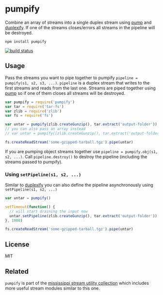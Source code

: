 # pumpify

Combine an array of streams into a single duplex stream using [pump](https://github.com/mafintosh/pump) and [duplexify](https://github.com/mafintosh/duplexify).
If one of the streams closes/errors all streams in the pipeline will be destroyed.

```
npm install pumpify
```

[![build status](https://img.shields.io/travis/mafintosh/pumpify.svg?style=flat)](https://travis-ci.org/mafintosh/pumpify)

## Usage

Pass the streams you want to pipe together to pumpify `pipeline = pumpify(s1, s2, s3, ...)`.
`pipeline` is a duplex stream that writes to the first streams and reads from the last one.
Streams are piped together using [pump](https://github.com/mafintosh/pump) so if one of them closes
all streams will be destroyed.

``` js
var pumpify = require('pumpify')
var tar = require('tar-fs')
var zlib = require('zlib')
var fs = require('fs')

var untar = pumpify(zlib.createGunzip(), tar.extract('output-folder'))
// you can also pass an array instead
// var untar = pumpify([zlib.createGunzip(), tar.extract('output-folder')])

fs.createReadStream('some-gzipped-tarball.tgz').pipe(untar)
```

If you are pumping object streams together use `pipeline = pumpify.obj(s1, s2, ...)`.
Call `pipeline.destroy()` to destroy the pipeline (including the streams passed to pumpify).

### Using `setPipeline(s1, s2, ...)`

Similar to [duplexify](https://github.com/mafintosh/duplexify) you can also define the pipeline asynchronously using `setPipeline(s1, s2, ...)`

``` js
var untar = pumpify()

setTimeout(function() {
  // will start draining the input now
  untar.setPipeline(zlib.createGunzip(), tar.extract('output-folder'))
}, 1000)

fs.createReadStream('some-gzipped-tarball.tgz').pipe(untar)
```

## License

MIT

## Related

`pumpify` is part of the [mississippi stream utility collection](https://github.com/maxogden/mississippi) which includes more useful stream modules similar to this one.
